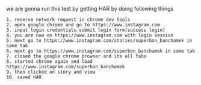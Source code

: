 we are gonna run this test by getting HAR by doing following things

    1. reserve network request in chrome dev tools
    2. open google chrome and go to https://www.instagram.com
    3. input login credentials submit login form(success login)
    4. you are now on https://www.instagram.com with login session
    5. next go to https://www.instagram.com/stories/superbon_banchamek in same tab
    6. next go to https://www.instagram.com/superbon_banchamek in same tab
    7. closed the google chrome browser and its all tabs
    8. started chrome again and load https://www.instagram.com/superbon_banchamek
    9. then clicked on story and view
    10. saved HAR
 
 
